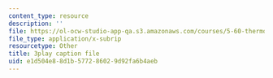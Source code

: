 ```yaml
---
content_type: resource
description: ''
file: https://ol-ocw-studio-app-qa.s3.amazonaws.com/courses/5-60-thermodynamics-kinetics-spring-2008/e1d504e88d1b577286029d92fa6b4aeb_HYh3aq_NG8Q.vtt
file_type: application/x-subrip
resourcetype: Other
title: 3play caption file
uid: e1d504e8-8d1b-5772-8602-9d92fa6b4aeb
---
```

